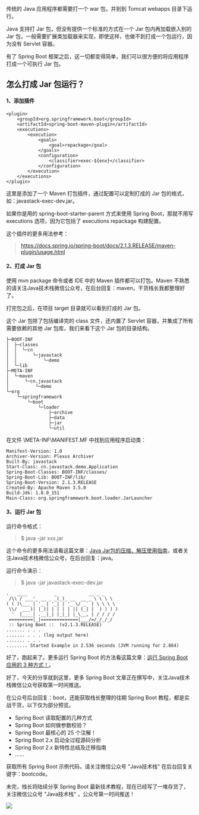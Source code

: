传统的 Java 应用程序都需要打一个 war 包，并到到 Tomcat webapps 目录下运行。

Java 支持打 Jar 包，但没有提供一个标准的方式在一个 Jar 包内再加载嵌入别的 Jar 包，一般需要扩展类加载器来实现，即使这样，也做不到打成一个包运行，因为没有 Servlet 容器。

有了 Spring Boot 框架之后，这一切都变得简单，我们可以很方便的将应用程序打成一个可执行 Jar 包。

## 怎么打成 Jar 包运行？

#### 1、添加插件

```
<plugin>
    <groupId>org.springframework.boot</groupId>
    <artifactId>spring-boot-maven-plugin</artifactId>
    <executions>
        <execution>
            <goals>
                <goal>repackage</goal>
            </goals>
            <configuration>
                <classifier>exec-${env}</classifier>
            </configuration>
        </execution>
    </executions>
</plugin>
```

这里是添加了一个 Maven 打包插件，通过配置可以定制打成的 Jar 包的格式，如：javastack-exec-dev.jar。

如果你是用的 spring-boot-starter-parent 方式来使用 Spring Boot，那就不用写 executions 选项，因为它包括了 executions repackage 构建配置。

这个插件的更多用法参考：

> https://docs.spring.io/spring-boot/docs/2.1.3.RELEASE/maven-plugin/usage.html

#### 2、打成 Jar 包

使用 mvn package 命令或者 IDE 中的 Maven 插件都可以打包。Maven 不熟悉的请关注Java技术栈微信公众号，在后台回复：maven，干货栈长我都整理好了。

打完包之后，在项目 target 目录就可以看到打成的 Jar 包。

这个 Jar 包除了包括编译完的 class 文件，还内置了 Servlet 容器，并集成了所有需要依赖的其他 Jar 包库，我们来看下这个 Jar 包的目录结构。

```
├─BOOT-INF
│  ├─classes
│  │  └─cn
│  │      └─javastack
│  │          └─demo
│  └─lib
├─META-INF
│  └─maven
│      └─cn.javastack
│          └─demo
└─org
    └─springframework
        └─boot
            └─loader
                ├─archive
                ├─data
                ├─jar
                └─util
```

在文件 \META-INF\MANIFEST.MF 中找到应用程序启动类：

```
Manifest-Version: 1.0
Archiver-Version: Plexus Archiver
Built-By: javastack
Start-Class: cn.javastack.demo.Application
Spring-Boot-Classes: BOOT-INF/classes/
Spring-Boot-Lib: BOOT-INF/lib/
Spring-Boot-Version: 2.1.3.RELEASE
Created-By: Apache Maven 3.5.0
Build-Jdk: 1.8.0_151
Main-Class: org.springframework.boot.loader.JarLauncher
```

#### 3、运行 Jar 包

运行命令格式：

> $ java -jar xxx.jar

这个命令的更多用法请看这篇文章：[Java Jar包的压缩、解压使用指南](https://mp.weixin.qq.com/s/7KkE5NRCqZti66-NjAiAEQ)，或者关注Java技术栈微信公众号，在后台回复：java。

运行命令演示：

> $ java -jar javastack-exec-dev.jar

```
.   ____          _            __ _ _
 /\\ / ___'_ __ _ _(_)_ __  __ _ \ \ \ \
( ( )\___ | '_ | '_| | '_ \/ _` | \ \ \ \
 \\/  ___)| |_)| | | | | || (_| |  ) ) ) )
  '  |____| .__|_| |_|_| |_\__, | / / / /
 =========|_|==============|___/=/_/_/_/
 :: Spring Boot ::  (v2.1.3.RELEASE)
....... . . .
....... . . . (log output here)
....... . . .
........ Started Example in 2.536 seconds (JVM running for 2.864)
```

好了，跑起来了。更多运行 Spring Boot 的方法看这篇文章：[运行 Spring Boot 应用的 3 种方式！](https://mp.weixin.qq.com/s/lZsQnvlR38TLuV--D3F7Ag)。

好了，今天的分享就到这里，更多 Spring Boot 文章正在撰写中，关注Java技术栈微信公众号获取第一时间推送。

在公众号后台回复：boot，还能获取栈长整理的往期 Spring Boot 教程，都是实战干货，以下仅为部分预览。

- Spring Boot 读取配置的几种方式
- Spring Boot 如何做参数校验？
- Spring Boot 最核心的 25 个注解！
- Spring Boot 2.x 启动全过程源码分析
- Spring Boot 2.x 新特性总结及迁移指南
- ……

获取所有 Spring Boot 示例代码，请关注微信公众号 "Java技术栈" 在后台回复关键字：bootcode。

未完，栈长将陆续分享 Spring Boot 最新技术教程，现在已经写了一堆存货了，关注微信公众号 "Java技术栈" ，公众号第一时间推送！

![](http://img.javastack.cn/wx_search_javastack.png)